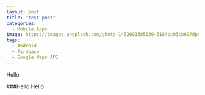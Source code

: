 ```yaml
---
layout: post
title: "test post"
categories:
  - Mobile Apps
image: https://images.unsplash.com/photo-1452601395039-3184bc03cb09?dpr=1&auto=format&crop=entropy&fit=crop&w=1500&h=2306&q=80&cs=tinysrgb
tags:
  - Android
  - Firebase
  - Google Maps API
---
```


Hello

###Hello Hello
